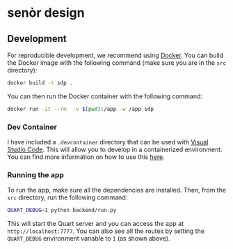 # senòr design

## Development

For reproducible development, we recommend using [Docker](https://www.docker.com/).
You can build the Docker image with the following command (make sure you are in the `src` directory):

```bash
docker build -t sdp .
```

You can then run the Docker container with the following command:

```bash
docker run -it --rm  -v $(pwd):/app -w /app sdp
```

### Dev Container

I have included a `.devcontainer` directory that can be used with [Visual Studio Code](https://code.visualstudio.com/). This will allow you to develop in a containerized environment. You can find more information on how to use this [here](https://code.visualstudio.com/docs/remote/containers).

### Running the app

To run the app, make sure all the dependencies are installed. Then, from the `src` directory, run the following command:

```bash
QUART_DEBUG=1 python backend/run.py
```

This will start the Quart server and you can access the app at `http://localhost:7777`. You can also see all the routes by setting the `QUART_DEBUG` environment variable to `1` (as shown above).

